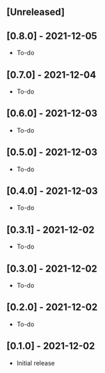 ## [Unreleased]

## [0.8.0] - 2021-12-05

- To-do

## [0.7.0] - 2021-12-04

- To-do

## [0.6.0] - 2021-12-03

- To-do

## [0.5.0] - 2021-12-03

- To-do

## [0.4.0] - 2021-12-03

- To-do

## [0.3.1] - 2021-12-02

- To-do

## [0.3.0] - 2021-12-02

- To-do

## [0.2.0] - 2021-12-02

- To-do

## [0.1.0] - 2021-12-02

- Initial release

